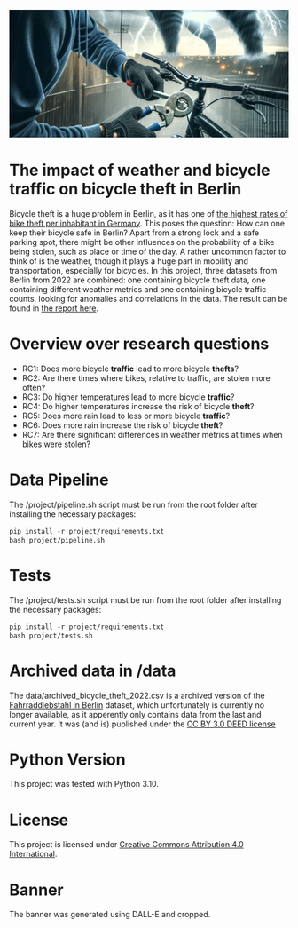 ![AI generated picture of bicycle theft in the rain](images/bt_banner.png)

# The impact of weather and bicycle traffic on bicycle theft in Berlin
Bicycle theft is a huge problem in Berlin, as it has one of [the highest rates of bike theft per inhabitant in Germany](https://www.wsm.eu/en/knowledge/bicycle-theft-in-germany/). This poses the question: How can one keep their bicycle safe in Berlin? Apart from a strong lock and a safe parking spot, there might be other influences on the probability of a bike being stolen, such as place or time of the day. A rather uncommon factor to think of is the weather, though it plays a huge part in mobility and transportation, especially for bicycles. In this project, three datasets from Berlin from 2022 are combined:
one containing bicycle theft data, one containing different weather metrics and one containing bicycle traffic counts, looking for anomalies and correlations in the data. The result can be found in [the report here](https://github.com/luca-dot-sh/made-project/blob/main/project/report.html).

# Overview over research questions
- RC1: Does more bicycle **traffic** lead to more bicycle **thefts**?
- RC2: Are there times where bikes, relative to traffic, are stolen more often?
- RC3: Do higher temperatures lead to more bicycle **traffic**?
- RC4: Do higher temperatures increase the risk of bicycle **theft**?
- RC5: Does more rain lead to less or more bicycle **traffic**?
- RC6: Does more rain increase the risk of bicycle **theft**?
- RC7: Are there significant differences in weather metrics at times when bikes were stolen?

# Data Pipeline
The /project/pipeline.sh script must be run from the root folder after installing the necessary packages:
```
pip install -r project/requirements.txt
bash project/pipeline.sh
```

# Tests
The /project/tests.sh script must be run from the root folder after installing the necessary packages:
```
pip install -r project/requirements.txt
bash project/tests.sh
```

# Archived data in /data
The data/archived_bicycle_theft_2022.csv is a archived version of the [Fahrraddiebstahl in Berlin](https://daten.berlin.de/datensaetze/fahrraddiebstahl-berlin) dataset, which unfortunately is currently no longer available, as it apperently only contains data from the last and current year. It was (and is) published under the [CC BY 3.0 DEED license](https://creativecommons.org/licenses/by/3.0/de/)

# Python Version
This project was tested with Python 3.10.

# License
This project is licensed under [Creative Commons Attribution 4.0 International](https://github.com/luca-dot-sh/made-project/blob/main/LICENSE).

# Banner
The banner was generated using DALL-E and cropped.